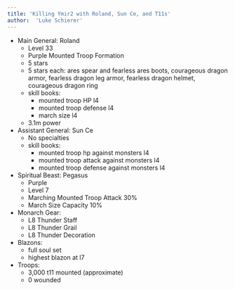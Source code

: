 ```yaml
---
title: 'Killing Ymir2 with Roland, Sun Ce, and T11s'
author:  'Luke Schierer'
---
```


* Main General: Roland
  * Level 33
  * Purple Mounted Troop Formation
  * 5 stars
  * 5 stars each: ares spear and fearless ares boots, courageous dragon armor, fearless dragon leg armor, fearless dragon helmet, courageous dragon ring
  * skill books:
    * mounted troop HP l4
    * mounted troop defense l4
    * march size l4
  * 3.1m power
* Assistant General: Sun Ce
  * No specialties
  * skill books:
    * mounted troop hp against monsters l4
    * mounted troop attack against monsters l4
    * mounted troop defense against monsters l4
* Spiritual Beast: Pegasus
  * Purple
  * Level 7
  * Marching Mounted Troop Attack 30%
  * March Size Capacity 10%
* Monarch Gear:
  * L8 Thunder Staff
  * L8 Thunder Grail
  * L8 Thunder Decoration
* Blazons:
  * full soul set
  * highest blazon at l7
* Troops:
  * 3,000 t11 mounted (approximate)
  * 0 wounded

